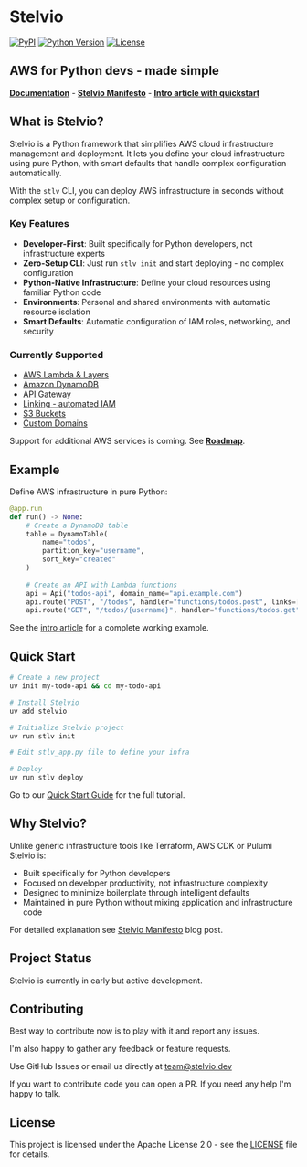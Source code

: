 # Stelvio

[![PyPI](https://img.shields.io/pypi/v/stelvio.svg)](https://pypi.org/project/stelvio/)
[![Python Version](https://img.shields.io/pypi/pyversions/stelvio.svg)](https://pypi.org/project/stelvio/)
[![License](https://img.shields.io/badge/License-Apache%202.0-blue.svg)](https://opensource.org/licenses/Apache-2.0)


## AWS for Python devs - made simple

[**Documentation**](https://stelvio.dev/docs/getting-started/quickstart/) - [**Stelvio Manifesto**](https://stelvio.dev/manifesto/) - [**Intro article with quickstart**](https://stelvio.dev/blog/introducing-stelvio/)

## What is Stelvio?

Stelvio is a Python framework that simplifies AWS cloud infrastructure management and deployment. It lets you define your cloud infrastructure using pure Python, with smart defaults that handle complex configuration automatically.

With the `stlv` CLI, you can deploy AWS infrastructure in seconds without complex setup or configuration.

### Key Features

- **Developer-First**: Built specifically for Python developers, not infrastructure experts
- **Zero-Setup CLI**: Just run `stlv init` and start deploying - no complex configuration
- **Python-Native Infrastructure**: Define your cloud resources using familiar Python code
- **Environments**: Personal and shared environments with automatic resource isolation
- **Smart Defaults**: Automatic configuration of IAM roles, networking, and security

### Currently Supported

- [AWS Lambda & Layers](https://stelvio.dev/docs/guides/lambda/)
- [Amazon DynamoDB](https://stelvio.dev/docs/guides/dynamo-db/)
- [API Gateway](https://stelvio.dev/docs/guides/api-gateway/)
- [Linking - automated IAM](https://stelvio.dev/docs/guides/linking/)
- [S3 Buckets](https://stelvio.dev/docs/guides/s3/)
- [Custom Domains](https://stelvio.dev/docs/guides/dns)

Support for additional AWS services is coming. See [**Roadmap**](https://github.com/stelviodev/stelvio/wiki/Roadmap).

## Example

Define AWS infrastructure in pure Python:

```python
@app.run
def run() -> None:
    # Create a DynamoDB table
    table = DynamoTable(
        name="todos",
        partition_key="username",
        sort_key="created"
    )
    
    # Create an API with Lambda functions
    api = Api("todos-api", domain_name="api.example.com")
    api.route("POST", "/todos", handler="functions/todos.post", links=[table])
    api.route("GET", "/todos/{username}", handler="functions/todos.get")
```

See the [intro article](https://stelvio.dev/blog/introducing-stelvio/) for a complete working example.

## Quick Start

```bash
# Create a new project
uv init my-todo-api && cd my-todo-api

# Install Stelvio
uv add stelvio

# Initialize Stelvio project
uv run stlv init

# Edit stlv_app.py file to define your infra

# Deploy
uv run stlv deploy
```

Go to our [Quick Start Guide](https://stelvio.dev/docs/getting-started/quickstart/) for the full tutorial. 

## Why Stelvio?

Unlike generic infrastructure tools like Terraform, AWS CDK or Pulumi Stelvio is:

- Built specifically for Python developers
- Focused on developer productivity, not infrastructure complexity
- Designed to minimize boilerplate through intelligent defaults
- Maintained in pure Python without mixing application and infrastructure code

For detailed explanation see [Stelvio Manifesto](https://stelvio.dev/manifesto/) blog post.

## Project Status

Stelvio is currently in early but active development. 

## Contributing

Best way to contribute now is to play with it and report any issues.

I'm also happy to gather any feedback or feature requests.

Use GitHub Issues or email us directly at team@stelvio.dev

If you want to contribute code you can open a PR. If you need any help I'm happy to talk.

## License

This project is licensed under the Apache License 2.0 - see the [LICENSE](LICENSE) file for details.